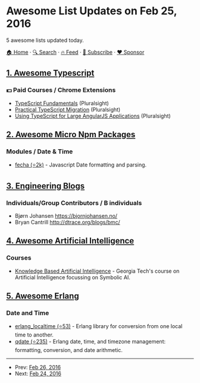 # Awesome List Updates on Feb 25, 2016

5 awesome lists updated today.

[🏠 Home](/README.md) · [🔍 Search](https://www.trackawesomelist.com/search/) · [🔥 Feed](https://www.trackawesomelist.com/rss.xml) · [📮 Subscribe](https://trackawesomelist.us17.list-manage.com/subscribe?u=d2f0117aa829c83a63ec63c2f&id=36a103854c) · [❤️  Sponsor](https://github.com/sponsors/theowenyoung)



## [1. Awesome Typescript](/content/dzharii/awesome-typescript/README.md)

### :dollar: Paid Courses / Chrome Extensions

*   [TypeScript Fundamentals](https://www.pluralsight.com/courses/typescript) (Pluralsight)
*   [Practical TypeScript Migration](https://www.pluralsight.com/courses/typescript-practical-migration) (Pluralsight)
*   [Using TypeScript for Large AngularJS Applications](https://www.pluralsight.com/courses/using-typescript-large-angularjs-apps) (Pluralsight)

## [2. Awesome Micro Npm Packages](/content/parro-it/awesome-micro-npm-packages/README.md)

### Modules / Date & Time

*   [fecha (⭐2k)](https://github.com/taylorhakes/fecha) - Javascript Date formatting and parsing.

## [3. Engineering Blogs](/content/kilimchoi/engineering-blogs/README.md)

### Individuals/Group Contributors / B individuals

*   Bjørn Johansen <https://bjornjohansen.no/>
*   Bryan Cantrill <http://dtrace.org/blogs/bmc/>

## [4. Awesome Artificial Intelligence](/content/owainlewis/awesome-artificial-intelligence/README.md)

### Courses

*   [Knowledge Based Artificial Intelligence](https://www.udacity.com/course/knowledge-based-ai-cognitive-systems--ud409) - Georgia Tech's course on Artificial Intelligence focussing on Symbolic AI.

## [5. Awesome Erlang](/content/drobakowski/awesome-erlang/README.md)

### Date and Time

*   [erlang\_localtime (⭐53)](https://github.com/dmitryme/erlang_localtime) - Erlang library for conversion from one local time to another.
*   [qdate (⭐235)](https://github.com/choptastic/qdate) - Erlang date, time, and timezone management: formatting, conversion, and date arithmetic.

---

- Prev: [Feb 26, 2016](/content/2016/02/26/README.md)
- Next: [Feb 24, 2016](/content/2016/02/24/README.md)